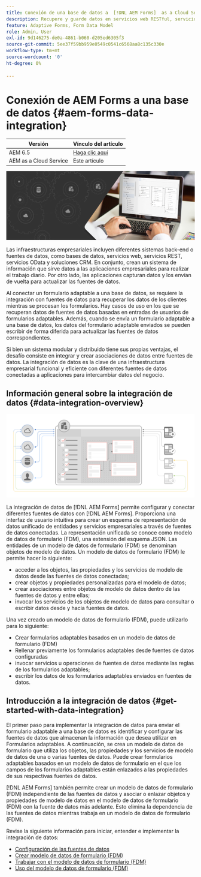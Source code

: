 ```yaml
---
title: Conexión de una base de datos a  [!DNL AEM Forms]  as a Cloud Service
description: Recupere y guarde datos en servicios web RESTful, servicios web basados en SOAP y servicios OData desde un formulario adaptable o un flujo de trabajo de AEM.
feature: Adaptive Forms, Form Data Model
role: Admin, User
exl-id: 9d146275-de0a-4861-b060-d205ed6305f3
source-git-commit: 5ee37f59bb959e0549c0541c6568aa8c135c330e
workflow-type: tm+mt
source-wordcount: '0'
ht-degree: 0%

---
```


# Conexión de AEM Forms a una base de datos {#aem-forms-data-integration}

| Versión | Vínculo del artículo |
| -------- | ---------------------------- |
| AEM 6.5 | [Haga clic aquí](https://experienceleague.adobe.com/docs/experience-manager-65/forms/form-data-model/data-integration.html?lang=es) |
| AEM as a Cloud Service | Este artículo |



![Integración de datos](do-not-localize/data-integeration.png)

Las infraestructuras empresariales incluyen diferentes sistemas back-end o fuentes de datos, como bases de datos, servicios web, servicios REST, servicios OData y soluciones CRM. En conjunto, crean un sistema de información que sirve datos a las aplicaciones empresariales para realizar el trabajo diario. Por otro lado, las aplicaciones capturan datos y los envían de vuelta para actualizar las fuentes de datos.

Al conectar un formulario adaptable a una base de datos, se requiere la integración con fuentes de datos para recuperar los datos de los clientes mientras se procesan los formularios. Hay casos de uso en los que se recuperan datos de fuentes de datos basadas en entradas de usuarios de formularios adaptables. Además, cuando se envía un formulario adaptable a una base de datos, los datos del formulario adaptable enviados se pueden escribir de forma diferida para actualizar las fuentes de datos correspondientes.

Si bien un sistema modular y distribuido tiene sus propias ventajas, el desafío consiste en integrar y crear asociaciones de datos entre fuentes de datos. La integración de datos es la clave de una infraestructura empresarial funcional y eficiente con diferentes fuentes de datos conectadas a aplicaciones para intercambiar datos del negocio.

## Información general sobre la integración de datos {#data-integration-overview}

![aem-forms-data-integration](assets/aem-forms-data-integeration.png)

La integración de datos de [!DNL AEM Forms] permite configurar y conectar diferentes fuentes de datos con [!DNL AEM Forms]. Proporciona una interfaz de usuario intuitiva para crear un esquema de representación de datos unificado de entidades y servicios empresariales a través de fuentes de datos conectadas. La representación unificada se conoce como modelo de datos de formulario (FDM), una extensión del esquema JSON. Las entidades de un modelo de datos de formulario (FDM) se denominan objetos de modelo de datos. Un modelo de datos de formulario (FDM) le permite hacer lo siguiente:

* acceder a los objetos, las propiedades y los servicios de modelo de datos desde las fuentes de datos conectadas;
* crear objetos y propiedades personalizadas para el modelo de datos;
* crear asociaciones entre objetos de modelo de datos dentro de las fuentes de datos y entre ellas;
* invocar los servicios de los objetos de modelo de datos para consultar o escribir datos desde y hacia fuentes de datos.

Una vez creado un modelo de datos de formulario (FDM), puede utilizarlo para lo siguiente:

* Crear formularios adaptables basados en un modelo de datos de formulario (FDM)
* Rellenar previamente los formularios adaptables desde fuentes de datos configuradas
* invocar servicios u operaciones de fuentes de datos mediante las reglas de los formularios adaptables;
* escribir los datos de los formularios adaptables enviados en fuentes de datos.

## Introducción a la integración de datos {#get-started-with-data-integration}

El primer paso para implementar la integración de datos para enviar el formulario adaptable a una base de datos es identificar y configurar las fuentes de datos que almacenan la información que desea utilizar en Formularios adaptables. A continuación, se crea un modelo de datos de formulario que utiliza los objetos, las propiedades y los servicios de modelo de datos de una o varias fuentes de datos. Puede crear formularios adaptables basados en un modelo de datos de formulario en el que los campos de los formularios adaptables están enlazados a las propiedades de sus respectivas fuentes de datos.

[!DNL AEM Forms] también permite crear un modelo de datos de formulario (FDM) independiente de las fuentes de datos y asociar o enlazar objetos y propiedades de modelo de datos en el modelo de datos de formulario (FDM) con la fuente de datos más adelante. Esto elimina la dependencia de las fuentes de datos mientras trabaja en un modelo de datos de formulario (FDM).

Revise la siguiente información para iniciar, entender e implementar la integración de datos:

* [Configuración de las fuentes de datos](configure-data-sources.md)
* [Crear modelo de datos de formulario (FDM)](create-form-data-models.md)
* [Trabajar con el modelo de datos de formulario (FDM)](work-with-form-data-model.md)
* [Uso del modelo de datos de formulario (FDM)](using-form-data-model.md)

<!--

>[!NOTE]
>
>[!UICONTROL Experience Manager Forms] does not support relational database.

-->